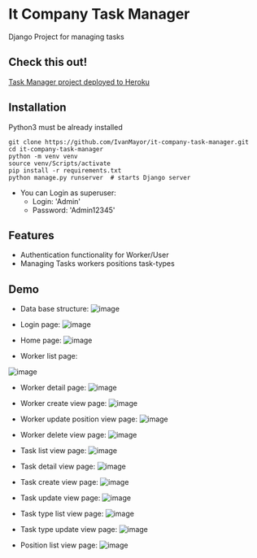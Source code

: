 # It Company Task Manager

Django Project for managing tasks

## Check this out!

[Task Manager project deployed to Heroku](https://it-company-task-manager-itp8.onrender.com)

## Installation

Python3 must be already installed

```shell
git clone https://github.com/IvanMayor/it-company-task-manager.git
cd it-company-task-manager
python -m venv venv
source venv/Scripts/activate
pip install -r requirements.txt
python manage.py runserver  # starts Django server
```

- You can Login as superuser:
  - Login: 'Admin'
  - Password: 'Admin12345'

## Features


* Authentication functionality for Worker/User
* Managing Tasks workers positions task-types


## Demo

- Data base structure:
![image](https://user-images.githubusercontent.com/110604336/222494254-39d142c4-4c37-4979-90d7-8d89b31ca1d5.png)

- Login page:
![image](https://user-images.githubusercontent.com/110604336/222663779-24c09ea5-a123-424f-8aa0-a4120b301974.png)

- Home page:
![image](https://user-images.githubusercontent.com/110604336/222656212-decd9bc3-0564-4ab6-b06d-4aaf4e79275c.png)

- Worker list page:

![image](https://user-images.githubusercontent.com/110604336/222656903-317c8c7c-9fb7-4f0a-bc7f-f86495f705bb.png)

- Worker detail page:
![image](https://user-images.githubusercontent.com/110604336/222657511-8f07303e-3a69-4cf6-ab7d-50a0a671f7d3.png)

- Worker create view page:
![image](https://user-images.githubusercontent.com/110604336/222662557-882f8b29-ccbb-41a2-ab36-78e8546a938c.png)

- Worker update position view page:
![image](https://user-images.githubusercontent.com/110604336/222657883-815544dc-aa64-45f3-9073-38dddaf4851e.png)

- Worker delete view page:
![image](https://user-images.githubusercontent.com/110604336/222658017-c2c61a8a-af64-4c8e-aacb-455a502225d8.png)

- Task list view page:
![image](https://user-images.githubusercontent.com/110604336/222659739-978120dc-0928-4218-a819-5b1b419d7ae7.png)

- Task detail view page:
![image](https://user-images.githubusercontent.com/110604336/222661799-bd11d8ff-593f-433f-9d3d-3b1a59d437d7.png)

- Task create view page:
![image](https://user-images.githubusercontent.com/110604336/222662661-27f10000-50e6-495e-abc6-e4047ecc6720.png)

- Task update view page:
![image](https://user-images.githubusercontent.com/110604336/222661962-bd419cc4-8aa7-4151-81ff-5192c41ab4b0.png)

- Task type list view page:
![image](https://user-images.githubusercontent.com/110604336/222662097-8e8e2bce-6098-4c6f-9365-7f9591fd2e73.png)

- Task type update view page:
![image](https://user-images.githubusercontent.com/110604336/222662211-703f8370-301b-443c-bc5c-75226b43534b.png)

- Position list view page:
![image](https://user-images.githubusercontent.com/110604336/222662313-1309b5f5-1d64-4fd8-9782-1e86a4d29fa5.png)
